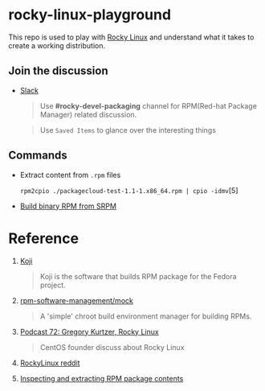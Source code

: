 # rocky-linux-playground

This repo is used to play with [Rocky Linux](https://github.com/rocky-linux/rocky) and understand what it takes to create a working distribution.


## Join the discussion

- [Slack](https://app.slack.com/client/T0YKGK200/C01HFJK8LFJ)

    > Use **#rocky-devel-packaging** channel for RPM(Red-hat Package Manager) related discussion.
    
    > Use `Saved Items` to glance over the interesting things

## Commands

- Extract content from `.rpm` files

    `rpm2cpio ./packagecloud-test-1.1-1.x86_64.rpm | cpio -idmv`[5]

- [Build binary RPM from SRPM](./Install-from-SRPM.md)


# Reference 

1. [Koji](https://fedoraproject.org/wiki/Koji)

    > Koji is the software that builds RPM package for the Fedora project.

2. [rpm-software-management/mock](https://github.com/rpm-software-management/mock)

    > A 'simple' chroot build environment manager for building RPMs.

3. [Podcast 72: Gregory Kurtzer, Rocky Linux](https://www.youtube.com/watch?v=KAmmZ1BvLe0)

    > CentOS founder discuss about Rocky Linux


4. [RockyLinux reddit](https://www.reddit.com/r/RockyLinux/)

5. [Inspecting and extracting RPM package contents](https://blog.packagecloud.io/eng/2015/10/13/inspect-extract-contents-rpm-packages/)
